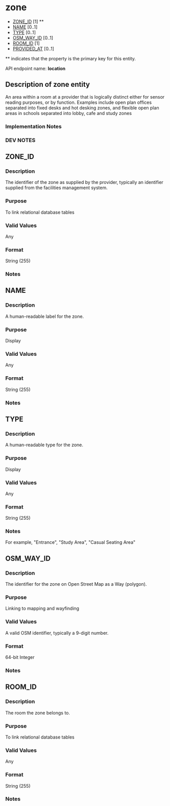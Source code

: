 # zone
* [ZONE_ID](#zone_id) [1] **
* [NAME](#name) [0..1]
* [TYPE](#type) [0..1]
* [OSM_WAY_ID](#osm_way_id) [0..1]
* [ROOM_ID](#room_id) [1]
* [PROVIDED_AT](https://github.com/jiscdev/analytics-udd/blob/master/udd/assessment_instance.md#provided_at) [0..1]

\** indicates that the property is the primary key for this entity.

API endpoint name: **location**


## Description of zone entity
An area within a room at a provider that is logically distinct either for sensor reading purposes, or by function. Examples include open 
plan offices separated into fixed desks and hot desking zones, and flexible open plan areas in schools separated into lobby, cafe and 
study zones

### Implementation Notes

### DEV NOTES

## ZONE_ID
### Description
The identifier of the zone as supplied by the provider, typically an identifier supplied from the 
facilities management system.

### Purpose
To link relational database tables

### Valid Values
Any

### Format
String (255)

### Notes

## NAME
### Description
A human-readable label for the zone.

### Purpose
Display

### Valid Values
Any

### Format
String (255)

### Notes

## TYPE
### Description
A human-readable type for the zone.

### Purpose
Display

### Valid Values
Any

### Format
String (255)

### Notes
For example, "Entrance", "Study Area", "Casual Seating Area"

## OSM_WAY_ID
### Description
The identifier for the zone on Open Street Map as a Way (polygon).

### Purpose
Linking to mapping and wayfinding

### Valid Values
A valid OSM identifier, typically a 9-digit number.

### Format
64-bit Integer

### Notes

## ROOM_ID
### Description
The room the zone belongs to.

### Purpose
To link relational database tables

### Valid Values
Any

### Format
String (255)

### Notes

